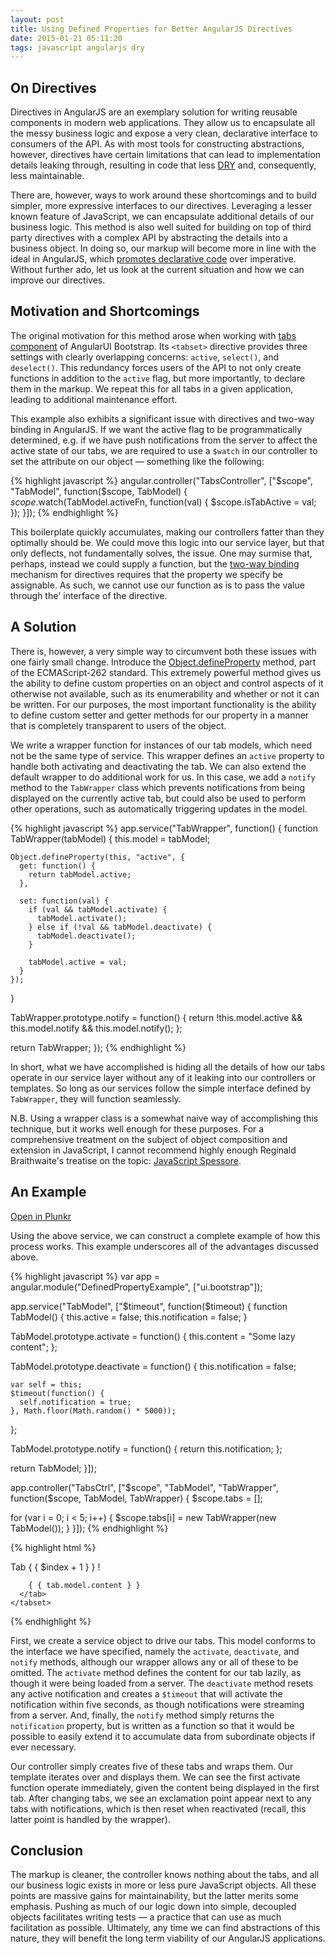 ```yaml
---
layout: post
title: Using Defined Properties for Better AngularJS Directives
date: 2015-01-21 05:11:20
tags: javascript angularjs dry
---
```


## On Directives

Directives in AngularJS are an exemplary solution for writing reusable
components in modern web applications. They allow us to encapsulate all the
messy business logic and expose a very clean, declarative interface to consumers
of the API. As with most tools for constructing abstractions, however,
directives have certain limitations that can lead to implementation details
leaking through, resulting in code that less
<a href="https://en.wikipedia.org/wiki/DRY_principle" target="_blank">DRY</a>
and, consequently, less maintainable.

There are, however, ways to work around these shortcomings and to build
simpler, more expressive interfaces to our directives. Leveraging a lesser known
feature of JavaScript, we can encapsulate additional details of our business
logic. This method is also well suited for building on top of third party
directives with a complex API by abstracting the details into a business
object. In doing so, our markup will become more in line with the ideal in
AngularJS, which
<a href="https://docs.angularjs.org/guide/introduction" target="_blank">promotes declarative code</a>
over imperative. Without further ado, let us look at the current situation and
how we can improve our directives.

##

## Motivation and Shortcomings

The original motivation for this method arose when working with
<a href="https://angular-ui.github.io/bootstrap/#/tabs" target="_blank">tabs component</a>
of AngularUI Bootstrap. Its `<tabset>` directive provides three settings with
clearly overlapping concerns: `active`, `select()`, and `deselect()`. This
redundancy forces users of the API to not only create functions in addition to
the `active` flag, but more importantly, to declare them in the markup. We
repeat this for all tabs in a given application, leading to additional
maintenance effort.

This example also exhibits a significant issue with directives and two-way
binding in AngularJS. If we want the active flag to be programmatically
determined, e.g. if we have push notifications from the server to affect the
active state of our tabs, we are required to use a `$watch` in our controller
to set the attribute on our object &mdash; something like the following:

{% highlight javascript %}
angular.controller("TabsController", ["$scope", "TabModel", function($scope, TabModel) {
  $scope.$watch(TabModel.activeFn, function(val) {
    $scope.isTabActive = val;
  });
}]);
{% endhighlight %}

This boilerplate quickly accumulates, making our controllers fatter than they
optimally should be. We could move this logic into our service layer, but that
only deflects, not fundamentally solves, the issue.  One may surmise that,
perhaps, instead we could supply a function, but the
<a href="https://code.angularjs.org/1.3.10/docs/api/ng/service/$compile#-scope-" target="_blank">two-way binding</a>
mechanism for directives requires that the property we specify be assignable.
As such, we cannot use our function as is to pass the value through the'
interface of the directive.

## A Solution

There is, however, a very simple way to circumvent both these issues with one
fairly small change.  Introduce the
<a href="https://developer.mozilla.org/en-US/docs/Web/JavaScript/Reference/Global_Objects/Object/defineProperty" target="_blank">Object.defineProperty</a>
method, part of the ECMAScript-262 standard. This extremely powerful method
gives us the ability to define custom properties on an object and control
aspects of it otherwise not available, such as its enumerability and whether or
not it can be written. For our purposes, the most important functionality is
the ability to define custom setter and getter methods for our property in a
manner that is completely transparent to users of the object.

We write a wrapper function for instances of our tab models, which need not be
the same type of service. This wrapper defines an `active` property to handle
both activating and deactivating the tab. We can also extend the default
wrapper to do additional work for us. In this case, we add a `notify` method to
the `TabWrapper` class which prevents notifications from being displayed on the
currently active tab, but could also be used to perform other operations, such
as automatically triggering updates in the model.

{% highlight javascript %}
app.service("TabWrapper", function() {
  function TabWrapper(tabModel) {
    this.model = tabModel;

    Object.defineProperty(this, "active", {
      get: function() {
        return tabModel.active;
      },

      set: function(val) {
        if (val && tabModel.activate) {
          tabModel.activate();
        } else if (!val && tabModel.deactivate) {
          tabModel.deactivate();
        }

        tabModel.active = val;
      }
    });
  }

  TabWrapper.prototype.notify = function() {
    return !this.model.active &&
      this.model.notify &&
      this.model.notify();
  };

  return TabWrapper;
});
{% endhighlight %}

In short, what we have accomplished is hiding all the details of how our tabs
operate in our service layer without any of it leaking into our controllers or
templates. So long as our services follow the simple interface defined by
`TabWrapper`, they will function seamlessly.

N.B. Using a wrapper class is a somewhat naive way of accomplishing this
technique, but it works well enough for these purposes. For a comprehensive
treatment on the subject of object composition and extension in JavaScript, I
cannot recommend highly enough Reginald Braithwaite's treatise on the topic:
<a href="https://leanpub.com/javascript-spessore/read" target="_blank">JavaScript Spessore</a>.

## An Example

<a href="http://plnkr.co/edit/7X66uV?p=preview" target="_blank">Open in Plunkr</a>

Using the above service, we can construct a complete example of how this
process works. This example underscores all of the advantages discussed above.

{% highlight javascript %}
var app = angular.module("DefinedPropertyExample", ["ui.bootstrap"]);

app.service("TabModel", ["$timeout", function($timeout) {
  function TabModel() {
    this.active = false;
    this.notification = false;
  }

  TabModel.prototype.activate = function() {
    this.content = "Some lazy content";
  };

  TabModel.prototype.deactivate = function() {
    this.notification = false;

    var self = this;
    $timeout(function() {
      self.notification = true;
    }, Math.floor(Math.random() * 5000));
  };

  TabModel.prototype.notify = function() {
    return this.notification;
  };

  return TabModel;
}]);

app.controller("TabsCtrl", ["$scope", "TabModel", "TabWrapper", function($scope, TabModel, TabWrapper) {
  $scope.tabs = [];

  for (var i = 0; i < 5; i++) {
    $scope.tabs[i] = new TabWrapper(new TabModel());
  }
}]);
{% endhighlight %}

{% highlight html %}
<body ng-app="DefinedPropertyExample">
  <div ng-controller="TabsCtrl">
    <tabset>
      <tab ng-repeat="tab in tabs track by $index" active="tab.active">
        <tab-heading>
          Tab { { $index + 1 } }
          <span ng-if="tab.notify()">!</span>
        </tab-heading>

        { { tab.model.content } }
      </tab>
    </tabset>
  </div>
</body>
{% endhighlight %}

First, we create a service object to drive our tabs. This model conforms to the
interface we have specified, namely the `activate`, `deactivate`, and `notify`
methods, although our wrapper allows any or all of these to be omitted. The
`activate` method defines the content for our tab lazily, as though it were
being loaded from a server. The `deactivate` method resets any active
notification and creates a `$timeout` that will activate the notification
within five seconds, as though notifications were streaming from a server. And,
finally, the `notify` method simply returns the `notification` property, but
is written as a function so that it would be possible to easily extend it to
accumulate data from subordinate objects if ever necessary.

Our controller simply creates five of these tabs and wraps them. Our template
iterates over and displays them. We can see the first activate function operate
immediately, given the content being displayed in the first tab. After changing
tabs, we see an exclamation point appear next to any tabs with notifications,
which is then reset when reactivated (recall, this latter point is handled by
the wrapper).

## Conclusion

The markup is cleaner, the controller knows nothing about the tabs, and all our
business logic exists in more or less pure JavaScript objects. All these points
are massive gains for maintainability, but the latter merits some emphasis.
Pushing as much of our logic down into simple, decoupled objects facilitates
writing tests &mdash; a practice that can use as much facilitation as possible.
Ultimately, any time we can find abstractions of this nature, they will benefit
the long term viability of our AngularJS applications.
